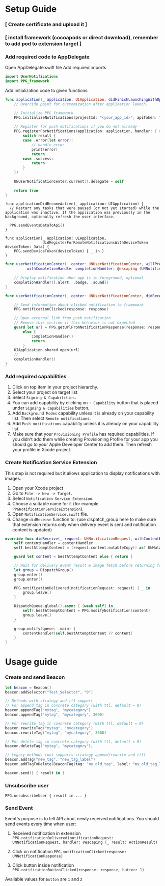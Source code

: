 #  Setup Guide

### [ Create certificate and upload it ]

### [ install framework (cocoapods or direct download), remember to add pod to extension target ]

### Add required code to AppDelegate

Open AppDelegate.swift file
Add required imports

```swift
import UserNotifications
import PPG_framework
```

Add initialization code to given functions

```swift
func application(_ application: UIApplication, didFinishLaunchingWithOptions launchOptions: [UIApplication.LaunchOptionsKey: Any]?) -> Bool {
    // Override point for customization after application launch.

    // Initialize PPG framework
    PPG.initializeNotifications(projectId: "<your_app_id>", apiToken: "<your_api_token>")
    
    // Register for push notifications if you do not already
    PPG.registerForNotifications(application: application, handler: { result in
        switch result {
        case .error(let error):
            // handle error
            print(error)
            return
        case .success:
            return
        }
    })
    
    UNUserNotificationCenter.current().delegate = self
    
    return true
}
```

```
func applicationDidBecomeActive(_ application: UIApplication) {
  // Restart any tasks that were paused (or not yet started) while the application was inactive. If the application was previously in the background, optionally refresh the user interface.

  PPG.sendEventsDataToApi()
}
```

```
func application(_ application: UIApplication,
                 didRegisterForRemoteNotificationsWithDeviceToken deviceToken: Data) {
    PPG.sendDeviceToken(deviceToken) { _ in }
}
```

```swift
func userNotificationCenter(_ center: UNUserNotificationCenter, willPresent notification: UNNotification,
          withCompletionHandler completionHandler: @escaping (UNNotificationPresentationOptions) -> Void) {
    
    // Display notification when app is in foreground, optional
    completionHandler([.alert, .badge, .sound])
}
```

```swift
func userNotificationCenter(_ center: UNUserNotificationCenter, didReceive response: UNNotificationResponse, withCompletionHandler completionHandler: @escaping () -> Void) {

    // Send information about clicked notification to framework
    PPG.notificationClicked(response: response)

    // Open external link from push notification
    // Remove this section if this behavior is not expected
    guard let url = PPG.getUrlFromNotificationResponse(response: response)
        else {
            completionHandler()
            return
        }
    UIApplication.shared.open(url)
    //
    completionHandler()
}
```

### Add required capabilities

1. Click on top item in your project hierarchy.
2. Select your project on target list.
3. Select `Signing & Capabilities`.
4. You can add capability by clicking on `+ Capability` button that is placed under `Signing & Capabilities` button.
5. Add `Background Modes` capability unless it is already on your capability list. Then select `Remote notifications`.
6. Add `Push notifications` capability unless it is already on your capability list.
7. Make sure that your `Provisioning Profile` has required capabilities. If you didn't add them while creating Provisioning Profile for your app you should go to your Apple Developer Center to add them. Then refresh your profile in Xcode project.

### Create Notification Service Extension

This step is not required but it allows application to display notifications with images.

1. Open your Xcode project
2. Go to `File -> New -> Target`.
3. Select `Notification Service Extension`.
4. Choose a suitable name for it (for example `PPGNotificationServiceExtension`).
5. Open `NotificationService.swift` file.
6. Change `didReceive` function to: (use dispatch_group here to make sure that extension returns only when delivery event is sent and notification content is updated)

```swift
override func didReceive(_ request: UNNotificationRequest, withContentHandler contentHandler: @escaping (UNNotificationContent) -> Void) {
    self.contentHandler = contentHandler
    self.bestAttemptContent = (request.content.mutableCopy() as? UNMutableNotificationContent)

    guard let content = bestAttemptContent else { return }

    // Wait for delivery event result & image fetch before returning from extension
    let group = DispatchGroup()
    group.enter()
    group.enter()

    PPG.notificationDelivered(notificationRequest: request) { _ in
        group.leave()
    }

    DispatchQueue.global().async { [weak self] in
        self?.bestAttemptContent = PPG.modifyNotification(content)
        group.leave()
    }

    group.notify(queue: .main) {
        contentHandler(self.bestAttemptContent ?? content)
    }
}

```

# Usage guide

### Create and send Beacon
```swift
let beacon = Beacon()
beacon.addSelector("Test_Selector", "0")

// Methods with strategy and ttl support
// For append tag in concrete category (with ttl, default = 0)
beacon.appendTag("mytag", "mycategory")
beacon.appendTag("mytag", "mycategory", 3600)

// For rewrite tag in concrete category (with ttl, default = 0)
beacon.rewriteTag("mytag", "mycategory")
beacon.rewriteTag("mytag", "mycategory", 3600)

// For delete tag in concrete category (with ttl, default = 0)
beacon.deleteTag("mytag", "mycategory");

// Legacy methods (not supports strategy append/rewrite and ttl)
beacon.addTag("new_tag", "new_tag_label")
beacon.addTagToDelete(BeaconTag(tag: "my_old_tag", label: "my_old_tag_label"))

beacon.send() { result in }
```

### Unsubscribe user
`PPG.unsubscribeUser { result in ... }`

### Send Event
Event's purpose is to tell API about newly received notifications. 
You should send events every time when user:

1. Received notification in extension
`PPG.notificationDelivered(notificationRequest: UNNotificationRequest, handler: @escaping (_ result: ActionResult)`

2. Click on notification
`PPG.notificationClicked(response: UNNotificationResponse)`

2. Click button inside notification
`PPG.notificationButtonClicked(response: response, button: 1)`

Available values for `button` are `1` and `2`

